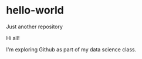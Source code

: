 # hello-world
Just another repository

Hi all!

I'm exploring Github as part of my data science class. 
